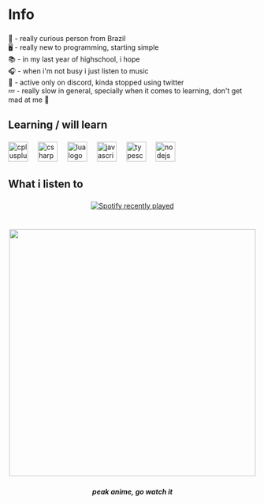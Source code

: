 <h1 align="left">Info</h1>

###

<p align="left">🧠 - really curious person from Brazil<br>🖥 - really new to programming, starting simple<br>📚 - in my last year of highschool, i hope<br>🎧 - when i'm not busy i just listen to music<br>📛 - active only on discord, kinda stopped using twitter<br>💤 - really slow in general, specially when it comes to learning, don't get mad at me 🙏</p>

###

<h2 align="left">Learning / will learn</h2>

###

<div align="left">
  <img src="https://cdn.jsdelivr.net/gh/devicons/devicon/icons/cplusplus/cplusplus-original.svg" height="40" alt="cplusplus logo"  />
  <img width="12" />
  <img src="https://cdn.jsdelivr.net/gh/devicons/devicon/icons/csharp/csharp-original.svg" height="40" alt="csharp logo"  />
  <img width="12" />
  <img src="https://cdn.jsdelivr.net/gh/devicons/devicon/icons/lua/lua-original.svg" height="40" alt="lua logo"  />
  <img width="12" />
  <img src="https://cdn.jsdelivr.net/gh/devicons/devicon/icons/javascript/javascript-original.svg" height="40" alt="javascript logo"  />
  <img width="12" />
  <img src="https://cdn.jsdelivr.net/gh/devicons/devicon/icons/typescript/typescript-original.svg" height="40" alt="typescript logo"  />
  <img width="12" />
  <img src="https://cdn.jsdelivr.net/gh/devicons/devicon/icons/nodejs/nodejs-original.svg" height="40" alt="nodejs logo"  />
</div>

###

<h2 align="left">What i listen to</h2>

###

<div align="center">
  <a href="https://open.spotify.com/user/du5t3olhif2p7u3xc6w9e92ne">
    <img src="https://spotify-recently-played-readme.vercel.app/api?user=du5t3olhif2p7u3xc6w9e92ne&count=1" alt="Spotify recently played"  />
  </a>
</div>

###

<h1 align="left"></h1>

###

<div align="center">
  <img height="500" src="https://images.alphacoders.com/128/thumb-1920-1289646.png"  />
</div>

###

<h5 align="center">peak anime, go watch it</h5>

###
